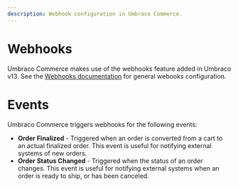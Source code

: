 ```yaml
---
description: Webhook configuration in Umbraco Commerce.
---
```


# Webhooks

Umbraco Commerce makes use of the webhooks feature added in Umbraco v13. See the [Webhooks documentation](https://docs.umbraco.com/umbraco-cms/reference/webhooks) for general webooks configuration.

# Events

Umbraco Commerce triggers webhooks for the following events:

* **Order Finalized** - Triggered when an order is converted from a cart to an actual finalized order. This event is useful for notifying external systems of new orders.
* **Order Status Changed** - Triggered when the status of an order changes. This event is useful for notifying external systems when an order is ready to ship, or has been canceled.

